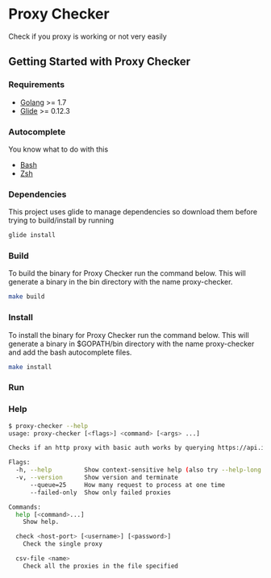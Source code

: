 Proxy Checker
=============

Check if you proxy is working or not very easily

## Getting Started with Proxy Checker

### Requirements

* [Golang](https://golang.org/dl/) >= 1.7
* [Glide](https://github.com/Masterminds/glide) >= 0.12.3

### Autocomplete

You know what to do with this

* [Bash](contrib/proxy-checker.bash)
* [Zsh](contrib/proxy-checker.zsh)

### Dependencies 

This project uses glide to manage dependencies so download them before trying to build/install by running 

```bash
glide install
```

### Build

To build the binary for Proxy Checker run the command below. This will generate a binary
in the bin directory with the name proxy-checker.

```bash
make build
```

### Install

To install the binary for Proxy Checker run the command below. This will generate a binary
in $GOPATH/bin directory with the name proxy-checker and add the bash autocomplete files.

```bash
make install
```

### Run

### Help
```bash
$ proxy-checker --help
usage: proxy-checker [<flags>] <command> [<args> ...]

Checks if an http proxy with basic auth works by querying https://api.ipify.org/

Flags:
  -h, --help         Show context-sensitive help (also try --help-long and --help-man).
  -v, --version      Show version and terminate
      --queue=25     How many request to process at one time
      --failed-only  Show only failed proxies

Commands:
  help [<command>...]
    Show help.

  check <host-port> [<username>] [<password>]
    Check the single proxy

  csv-file <name>
    Check all the proxies in the file specified
```

